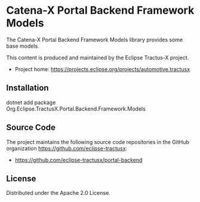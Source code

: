 # Catena-X Portal Backend Framework Models

The Catena-X Portal Backend Framework Models library provides some base models.

This content is produced and maintained by the Eclipse Tractus-X project.

* Project home: https://projects.eclipse.org/projects/automotive.tractusx

## Installation

dotnet add package Org.Eclipse.TractusX.Portal.Backend.Framework.Models

## Source Code

The project maintains the following source code repositories in the GitHub organization https://github.com/eclipse-tractusx:

- https://github.com/eclipse-tractusx/portal-backend


## License

Distributed under the Apache 2.0 License.
